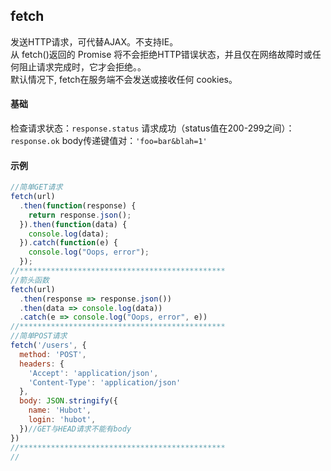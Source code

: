 ## fetch
发送HTTP请求，可代替AJAX。不支持IE。  
从 fetch()返回的 Promise 将不会拒绝HTTP错误状态，并且仅在网络故障时或任何阻止请求完成时，它才会拒绝。。  
默认情况下, fetch在服务端不会发送或接收任何 cookies。  
#### 基础
检查请求状态：`response.status`
请求成功（status值在200-299之间）：`response.ok`
body传递键值对：`'foo=bar&blah=1'`
#### 示例
```javascript
//简单GET请求
fetch(url)
  .then(function(response) {
    return response.json();
  }).then(function(data) {
    console.log(data);
  }).catch(function(e) {
    console.log("Oops, error");
  });
//**********************************************
//箭头函数
fetch(url)
  .then(response => response.json())
  .then(data => console.log(data))
  .catch(e => console.log("Oops, error", e))
//**********************************************
//简单POST请求
fetch('/users', {
  method: 'POST',
  headers: {
    'Accept': 'application/json',
    'Content-Type': 'application/json'
  },
  body: JSON.stringify({
    name: 'Hubot',
    login: 'hubot',
  })//GET与HEAD请求不能有body
})
//**********************************************
//
```


